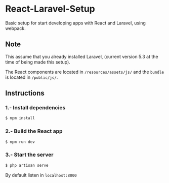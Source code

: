 # React-Laravel-Setup
Basic setup for start developing apps with React and Laravel, using webpack.

## Note
This assume that you already installed Laravel, (current version 5.3 at the time of being made this setup).

The React components are located in ```/resources/assets/js/``` and the ```bundle``` is located in ```/public/js/```.

## Instructions

### 1.- Install dependencies
```sh
$ npm install
```
### 2.- Build the React app
```sh
$ npm run dev
```
### 3.- Start the server
```sh
$ php artisan serve
```
By default listen in ```localhost:8000```

